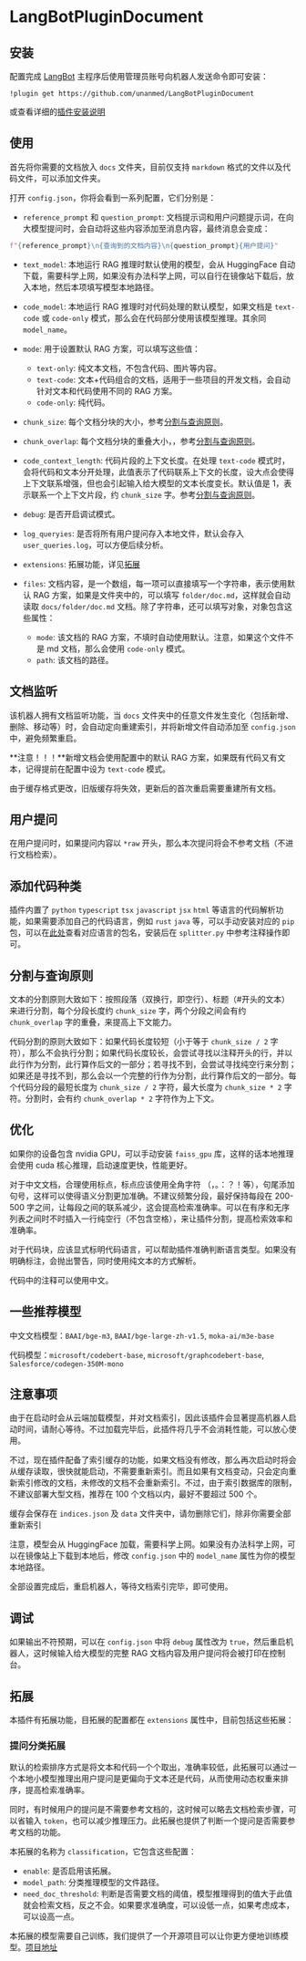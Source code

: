 # LangBotPluginDocument

## 安装

配置完成 [LangBot](https://github.com/RockChinQ/LangBot) 主程序后使用管理员账号向机器人发送命令即可安装：

```
!plugin get https://github.com/unanmed/LangBotPluginDocument
```

或查看详细的[插件安装说明](https://docs.langbot.app/plugin/plugin-intro.html#%E6%8F%92%E4%BB%B6%E7%94%A8%E6%B3%95)

## 使用

首先将你需要的文档放入 `docs` 文件夹，目前仅支持 `markdown` 格式的文件以及代码文件，可以添加文件夹。

打开 `config.json`，你将会看到一系列配置，它们分别是：

-   `reference_prompt` 和 `question_prompt`: 文档提示词和用户问题提示词，在向大模型提问时，会自动将这些内容添加至消息内容，最终消息会变成：

```python
f"{reference_prompt}\n{查询到的文档内容}\n{question_prompt}{用户提问}"
```

-   `text_model`: 本地运行 RAG 推理时默认使用的模型，会从 HuggingFace 自动下载，需要科学上网，如果没有办法科学上网，可以自行在镜像站下载后，放入本地，然后本项填写模型本地路径。

-   `code_model`: 本地运行 RAG 推理时对代码处理的默认模型，如果文档是 `text-code` 或 `code-only` 模式，那么会在代码部分使用该模型推理。其余同 `model_name`。

-   `mode`: 用于设置默认 RAG 方案，可以填写这些值：

    -   `text-only`: 纯文本文档，不包含代码、图片等内容。
    -   `text-code`: 文本+代码组合的文档，适用于一些项目的开发文档，会自动针对文本和代码使用不同的 RAG 方案。
    -   `code-only`: 纯代码。

-   `chunk_size`: 每个文档分块的大小，参考[分割与查询原则](#分割与查询原则)。

-   `chunk_overlap`: 每个文档分块的重叠大小，，参考[分割与查询原则](#分割与查询原则)。

-   `code_context_length`: 代码片段的上下文长度。在处理 `text-code` 模式时，会将代码和文本分开处理，此值表示了代码联系上下文的长度，设大点会使得上下文联系增强，但也会引起输入给大模型的文本长度变长。默认值是 1，表示联系一个上下文片段，约 `chunk_size` 字。参考[分割与查询原则](#分割与查询原则)。

-   `debug`: 是否开启调试模式。
-   `log_queryies`: 是否将所有用户提问存入本地文件，默认会存入 `user_queries.log`，可以方便后续分析。
-   `extensions`: 拓展功能，详见[拓展](#拓展)

-   `files`: 文档内容，是一个数组，每一项可以直接填写一个字符串，表示使用默认 RAG 方案，如果是文件夹中的，可以填写 `folder/doc.md`，这样就会自动读取 `docs/folder/doc.md` 文档。除了字符串，还可以填写对象，对象包含这些属性：

    -   `mode`: 该文档的 RAG 方案，不填时自动使用默认。注意，如果这个文件不是 md 文档，那么会使用 `code-only` 模式。
    -   `path`: 该文档的路径。

## 文档监听

该机器人拥有文档监听功能，当 `docs` 文件夹中的任意文件发生变化（包括新增、删除、移动等）时，会自动定向重建索引，并将新增文件自动添加至 `config.json` 中，避免频繁重启。

**注意！！！**新增文档会使用配置中的默认 RAG 方案，如果既有代码又有文本，记得提前在配置中设为 `text-code` 模式。

由于缓存格式更改，旧版缓存将失效，更新后的首次重启需要重建所有文档。

## 用户提问

在用户提问时，如果提问内容以 `*raw` 开头，那么本次提问将会不参考文档（不进行文档检索）。

## 添加代码种类

插件内置了 `python` `typescript` `tsx` `javascript` `jsx` `html` 等语言的代码解析功能，如果需要添加自己的代码语言，例如 `rust` `java` 等，可以手动安装对应的 `pip` 包，可以在[此处](https://github.com/orgs/tree-sitter/repositories)查看对应语言的包名，安装后在 `splitter.py` 中参考注释操作即可。

## 分割与查询原则

文本的分割原则大致如下：按照段落（双换行，即空行）、标题（\#开头的文本）来进行分割，每个分段长度约 `chunk_size` 字，两个分段之间会有约 `chunk_overlap` 字的重叠，来提高上下文能力。

代码分割的原则大致如下：如果代码长度较短（小于等于 `chunk_size / 2` 字符），那么不会执行分割；如果代码长度较长，会尝试寻找以注释开头的行，并以此行作为分割，此行算作后文的一部分；若寻找不到，会尝试寻找纯空行来分割；如果还是寻找不到，那么会以一个完整的行作为分割，此行算作后文的一部分。每个代码分段的最短长度为 `chunk_size / 2` 字符，最大长度为 `chunk_size * 2` 字符。分割时，会有约 `chunk_overlap * 2` 字符作为上下文。

## 优化

如果你的设备包含 nvidia GPU，可以手动安装 `faiss_gpu` 库，这样的话本地推理会使用 cuda 核心推理，启动速度更快，性能更好。

对于中文文档，合理使用标点，标点应该使用全角字符 （，。：？！等），句尾添加句号，这样可以使得语义分割更加准确。不建议频繁分段，最好保持每段在 200-500 字之间，让每段之间的联系减少，这会提高检索准确率。可以在有序和无序列表之间时不时插入一行纯空行（不包含空格），来让插件分割，提高检索效率和准确率。

对于代码块，应该显式标明代码语言，可以帮助插件准确判断语言类型。如果没有明确标注，会抛出警告，同时使用纯文本的方式解析。

代码中的注释可以使用中文。

## 一些推荐模型

中文文档模型：`BAAI/bge-m3`, `BAAI/bge-large-zh-v1.5`, `moka-ai/m3e-base`

代码模型：`microsoft/codebert-base`, `microsoft/graphcodebert-base`, `Salesforce/codegen-350M-mono`

## 注意事项

由于在启动时会从云端加载模型，并对文档索引，因此该插件会显著提高机器人启动时间，请耐心等待。不过加载完毕后，此插件将几乎不会消耗性能，可以放心使用。

不过，现在插件配备了索引缓存的功能，如果文档没有修改，那么再次启动时将会从缓存读取，很快就能启动，不需要重新索引。而且如果有文档变动，只会定向重新索引修改的文档，未修改的文档不会重新索引。不过，由于索引数据库的限制，不建议部署大型文档，推荐在 100 个文档以内，最好不要超过 500 个。

缓存会保存在 `indices.json` 及 `data` 文件夹中，请勿删除它们，除非你需要全部重新索引

注意，模型会从 HuggingFace 加载，需要科学上网。如果没有办法科学上网，可以在镜像站上下载到本地后，修改 `config.json` 中的 `model_name` 属性为你的模型本地路径。

全部设置完成后，重启机器人，等待文档索引完毕，即可使用。

## 调试

如果输出不符预期，可以在 `config.json` 中将 `debug` 属性改为 `true`，然后重启机器人，这时候输入给大模型的完整 RAG 文档内容及用户提问将会被打印在控制台。

## 拓展

本插件有拓展功能，目拓展的配置都在 `extensions` 属性中，目前包括这些拓展：

### 提问分类拓展

默认的检索排序方式是将文本和代码一个个取出，准确率较低，此拓展可以通过一个本地小模型推理出用户提问是更偏向于文本还是代码，从而使用动态权重来排序，提高检索准确率。

同时，有时候用户的提问是不需要参考文档的，这时候可以略去文档检索步骤，可以省输入 `token`，也可以减少推理压力。此拓展也提供了判断一个提问是否需要参考文档的功能。

本拓展的名称为 `classification`，它包含这些配置：

-   `enable`: 是否启用该拓展。
-   `model_path`: 分类推理模型的文件路径。
-   `need_doc_threshold`: 判断是否需要文档的阈值，模型推理得到的值大于此值就会检索文档，反之不会。如果要求准确度，可以设低一点，如果考虑成本，可以设高一点。

本拓展的模型需要自己训练，我们提供了一个开源项目可以让你更方便地训练模型。[项目地址](https://github.com/unanmed/rag-classification)
